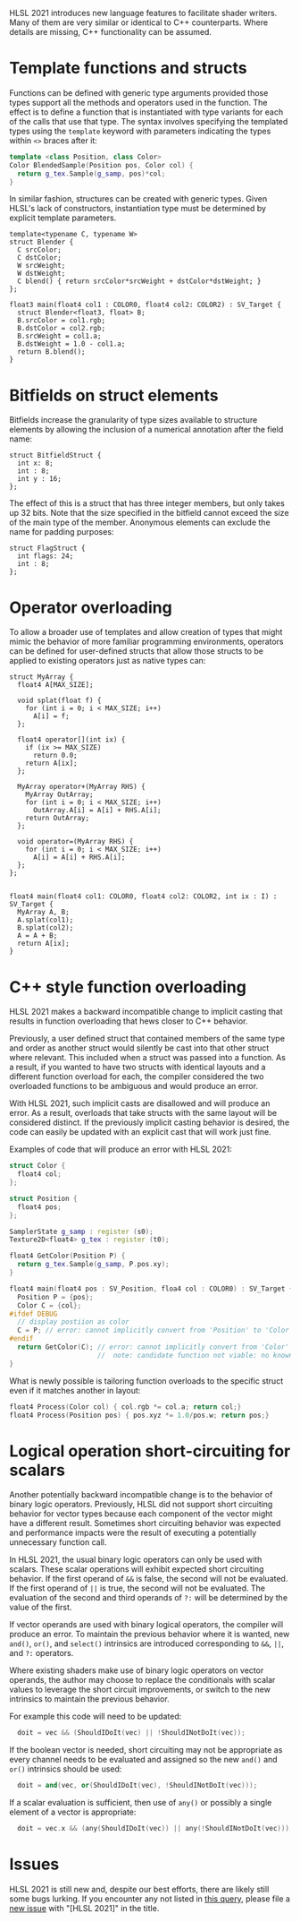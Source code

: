 HLSL 2021 introduces new language features to facilitate shader writers. Many of them are very similar or identical to C++ counterparts. Where details are missing, C++ functionality can be assumed.

# Template functions and structs

Functions can be defined with generic type arguments provided those types support all the methods and operators used in the function. The effect is to define a function that is instantiated with type variants for each of the calls that use that type. The syntax involves specifying the templated types using the `template` keyword with parameters indicating the types within `<>` braces after it:

```c++
template <class Position, class Color>
Color BlendedSample(Position pos, Color col) {
  return g_tex.Sample(g_samp, pos)*col;
}
```

In similar fashion, structures can be created with generic types. Given HLSL's lack of constructors, instantiation type must be determined by explicit template parameters.

```hlsl
template<typename C, typename W>
struct Blender {
  C srcColor;
  C dstColor;
  W srcWeight;
  W dstWeight;
  C blend() { return srcColor*srcWeight + dstColor*dstWeight; }
};

float3 main(float4 col1 : COLOR0, float4 col2: COLOR2) : SV_Target {
  struct Blender<float3, float> B;
  B.srcColor = col1.rgb;
  B.dstColor = col2.rgb;
  B.srcWeight = col1.a;
  B.dstWeight = 1.0 - col1.a;
  return B.blend();
}
```

# Bitfields on struct elements

Bitfields increase the granularity of type sizes available to structure elements by allowing the inclusion of a numerical annotation after the field name:

```hlsl
struct BitfieldStruct {
  int x: 8;
  int : 8;
  int y : 16;
};
```

The effect of this is a struct that has three integer members, but only takes up 32 bits. Note that the size specified in the bitfield cannot exceed the size of the main type of the member. Anonymous elements can exclude the name for padding purposes:

```hlsl
struct FlagStruct {
  int flags: 24;
  int : 8;
};
```

# Operator overloading

To allow a broader use of templates and allow creation of types that might mimic the behavior of more familiar programming environments, operators can be defined for user-defined structs that allow those structs to be applied to existing operators just as native types can:

```hlsl
struct MyArray {
  float4 A[MAX_SIZE];
  
  void splat(float f) {
    for (int i = 0; i < MAX_SIZE; i++)
      A[i] = f;
  };

  float4 operator[](int ix) {
    if (ix >= MAX_SIZE)
      return 0.0;
    return A[ix];
  };

  MyArray operator+(MyArray RHS) {
    MyArray OutArray;
    for (int i = 0; i < MAX_SIZE; i++)
      OutArray.A[i] = A[i] + RHS.A[i];
    return OutArray;
  };

  void operator=(MyArray RHS) {
    for (int i = 0; i < MAX_SIZE; i++)
      A[i] = A[i] + RHS.A[i];
  };
};


float4 main(float4 col1: COLOR0, float4 col2: COLOR2, int ix : I) : SV_Target {
  MyArray A, B;
  A.splat(col1);
  B.splat(col2);
  A = A + B;
  return A[ix];
}
```


# C++ style function overloading

HLSL 2021 makes a backward incompatible change to implicit casting that results in function overloading that hews closer to C++ behavior.

Previously, a user defined struct that contained members of the same type and order as another struct would silently be cast into that other struct where relevant. This included when a struct was passed into a function. As a result, if you wanted to have two structs with identical layouts and a different function overload for each, the compiler considered the two overloaded functions to be ambiguous and would produce an error.

With HLSL 2021, such implicit casts are disallowed and will produce an error. As a result, overloads that take structs with the same layout will be considered distinct. If the previously implicit casting behavior is desired, the code can easily be updated with an explicit cast that will work just fine.

Examples of code that will produce an error with HLSL 2021:

```c++
struct Color {
  float4 col;
};

struct Position {
  float4 pos;
};

SamplerState g_samp : register (s0);
Texture2D<float4> g_tex : register (t0);

float4 GetColor(Position P) {
  return g_tex.Sample(g_samp, P.pos.xy);
}

float4 main(float4 pos : SV_Position, floa4 col : COLOR0) : SV_Target {
  Position P = {pos};
  Color C = {col};
#ifdef DEBUG
  // display postiion as color
  C = P; // error: cannot implicitly convert from 'Position' to 'Color'
#endif
  return GetColor(C); // error: cannot implicitly convert from 'Color' to 'Position'
                      //  note: candidate function not viable: no known conversion from 'Color' to 'Position' for 1st argument
}
```

What is newly possible is tailoring function overloads to the specific struct even if it matches another in layout:

```c++
float4 Process(Color col) { col.rgb *= col.a; return col;}
float4 Process(Position pos) { pos.xyz *= 1.0/pos.w; return pos;}
```

# Logical operation short-circuiting for scalars

Another potentially backward incompatible change is to the behavior of binary logic operators. Previously, HLSL did not support short circuiting behavior for vector types because each component of the vector might have a different result. Sometimes short circuiting behavior was expected and performance impacts were the result of executing a potentially unnecessary function call.

In HLSL 2021, the usual binary logic operators can only be used with scalars. These scalar operations will exhibit expected short circuiting behavior. If the first operand of `&&` is false, the second will not be evaluated. If the first operand of `||` is true, the second will not be evaluated. The evaluation of the second and third operands of `?:` will be determined by the value of the first.

If vector operands are used with binary logical operators, the compiler will produce an error. To maintain the previous behavior where it is wanted, new `and()`, `or()`, and `select()` intrinsics are introduced corresponding to `&&`, `||`, and `?:` operators.

Where existing shaders make use of binary logic operators on vector operands, the author may choose to replace the conditionals with scalar values to leverage the short circuit improvements, or switch to the new intrinsics to maintain the previous behavior.


For example this code will need to be updated:

```c++
  doit = vec && (ShouldIDoIt(vec) || !ShouldINotDoIt(vec));
```

If the boolean vector is needed, short circuiting may not be appropriate as every channel needs to be evaluated and assigned so the new `and()` and `or()` intrinsics should be used:

```c++
  doit = and(vec, or(ShouldIDoIt(vec), !ShouldINotDoIt(vec)));
```

If a scalar evaluation is sufficient, then use of `any()` or possibly a single element of a vector is appropriate:

```c++
  doit = vec.x && (any(ShouldIDoIt(vec)) || any(!ShouldINotDoIt(vec)));
```
# Issues

HLSL 2021 is still new and, despite our best efforts, there are likely still some bugs lurking. If you encounter any not listed in [this query](https://github.com/microsoft/DirectXShaderCompiler/issues?q=is:open+is:issue+label:hlsl2021), please file a [new issue](https://github.com/microsoft/DirectXShaderCompiler/issues/new) with "[HLSL 2021]" in the title.